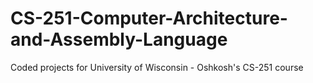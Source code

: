 # CS-251-Computer-Architecture-and-Assembly-Language
Coded projects for University of Wisconsin - Oshkosh's CS-251 course 
